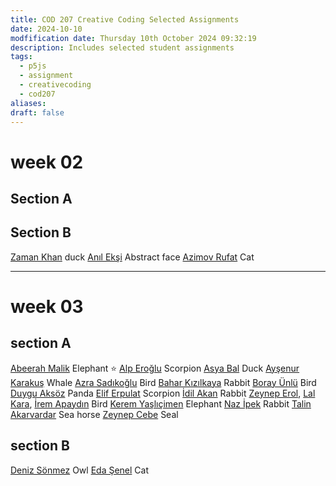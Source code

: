 ```yaml
---
title: COD 207 Creative Coding Selected Assignments
date: 2024-10-10
modfification date: Thursday 10th October 2024 09:32:19
description: Includes selected student assignments
tags:
  - p5js
  - assignment
  - creativecoding
  - cod207
aliases: 
draft: false
---
```

# week 02
## Section A


## Section B
[Zaman Khan](https://openprocessing.org/sketch/2390280) duck
[Anıl Ekşi](https://openprocessing.org/sketch/2388980) Abstract face
[Azimov Rufat](https://openprocessing.org/sketch/2392496) Cat

---

# week 03
## section A
[Abeerah Malik](https://openprocessing.org/sketch/2395025) Elephant ⭐
[Alp Eroğlu](https://openprocessing.org/sketch/2396538) Scorpion
[Asya Bal](https://openprocessing.org/sketch/2395288) Duck
[Ayşenur Karakuş](https://openprocessing.org/sketch/2396292) Whale
[Azra Sadıkoğlu](https://openprocessing.org/sketch/2394680) Bird
[Bahar Kızılkaya](https://openprocessing.org/sketch/2394657) Rabbit
[Boray Ünlü](https://openprocessing.org/sketch/2394693) Bird
[Duygu Aksöz](https://openprocessing.org/sketch/2395000) Panda
[Elif Erpulat](https://openprocessing.org/sketch/2394920) Scorpion
[İdil Akan](https://openprocessing.org/sketch/2394470) Rabbit
[Zeynep Erol](https://openprocessing.org/sketch/2396089), [Lal Kara](https://openprocessing.org/sketch/2396488), [İrem Apaydın](https://openprocessing.org/sketch/2396097) Bird
[Kerem Yaşlıçimen](https://openprocessing.org/sketch/2393097) Elephant
[Naz İpek](https://openprocessing.org/sketch/2396130) Rabbit
[Talin Akarvardar](https://openprocessing.org/sketch/2396598) Sea horse
[Zeynep Cebe](https://openprocessing.org/sketch/2390395) Seal


## section B
[Deniz Sönmez](https://openprocessing.org/sketch/2393640) Owl
[Eda Şenel](https://openprocessing.org/sketch/2395833) Cat